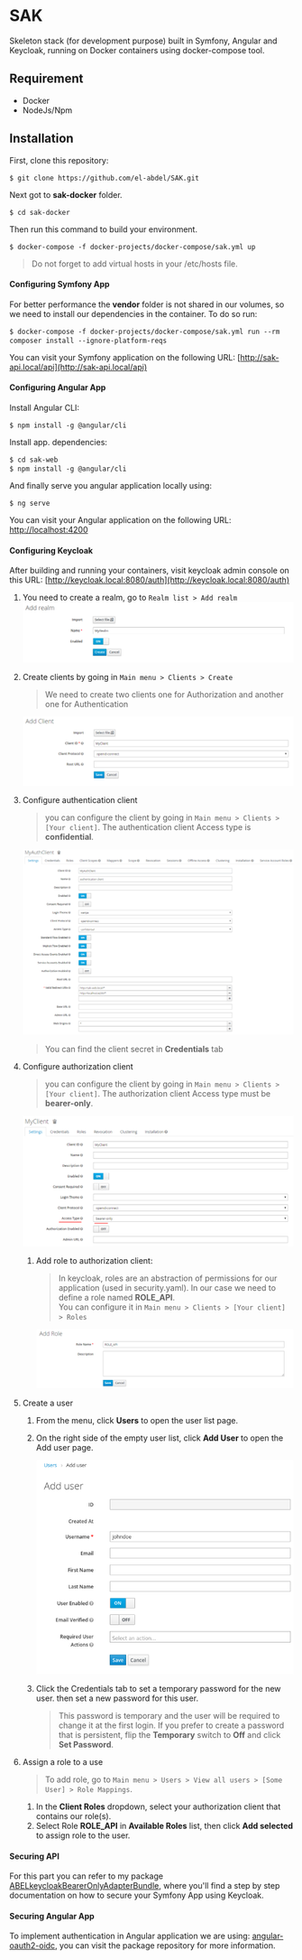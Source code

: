 # SAK

Skeleton stack (for development purpose) built in Symfony, Angular and Keycloak, running on Docker containers using docker-compose tool.

## Requirement

- Docker
- NodeJs/Npm

## Installation

First, clone this repository:

```
$ git clone https://github.com/el-abdel/SAK.git
```

Next got to **sak-docker** folder.

```
$ cd sak-docker
```

Then run this command to build your environment.

```
$ docker-compose -f docker-projects/docker-compose/sak.yml up
```

> Do not forget to add virtual hosts in your /etc/hosts file.

#### Configuring Symfony App

For better performance the **vendor** folder is not shared in our volumes, so we need to install our dependencies in the container. To do so run:

```
$ docker-compose -f docker-projects/docker-compose/sak.yml run --rm composer install --ignore-platform-reqs
```

You can visit your Symfony application on the following URL: [http://sak-api.local/api](http://sak-api.local/api) 

#### Configuring Angular App

Install Angular CLI:

```
$ npm install -g @angular/cli
```

Install app. dependencies:

```
$ cd sak-web
$ npm install -g @angular/cli
```
And finally serve you angular application locally using:

```
$ ng serve
```

You can visit your Angular application on the following URL: [http://localhost:4200](http://localhost:4200)

#### Configuring Keycloak

After building and running your containers, visit keycloak admin console on this URL: [http://keycloak.local:8080/auth](http://keycloak.local:8080/auth)

1. You need to create a realm, go to ```Realm list > Add realm```
    ![Create a realm](./docs/screenshots/create-a-realm.png)

2. Create clients by going in ```Main menu > Clients > Create```
    > We need to create two clients one for Authorization and another one for Authentication

    ![Create a client](./docs/screenshots/create-a-client.png)

3. Configure authentication client
    > you can configure the client by going in ```Main menu > Clients > [Your client]```. The authentication client Access type is **confidential**.

    ![Config Authentication client](./docs/screenshots/config-authentication-client.png)

    > You can find the client secret in **Credentials** tab

4. Configure authorization client
    > you can configure the client by going in ```Main menu > Clients > [Your client]```. The authorization client Access type must be **bearer-only**.
    
    ![Config Authorization client](./docs/screenshots/config-autorization-client.png)

    1. Add role to authorization client:

        > In keycloak, roles are an abstraction of permissions for our application (used in security.yaml). In our case we need to define a role named **ROLE_API**. <br>
        >You can configure it in ```Main menu > Clients > [Your client] > Roles```

        ![Create Role](./docs/screenshots/create-a-role.png)

5. Create a user
    1. From the menu, click **Users** to open the user list page.

    2. On the right side of the empty user list, click **Add User** to open the Add user page.

        ![Create user](./docs/screenshots/add-user.png)

    3. Click the Credentials tab to set a temporary password for the new user. then set a new password for this user.

        > This password is temporary and the user will be required to change it at the first login. If you prefer to create a password that is persistent, flip the **Temporary** switch to **Off** and click **Set Password**.

6. Assign a role to a use
    
    > To add role, go to ```Main menu > Users > View all users > [Some User] > Role Mappings```.

    1. In the **Client Roles** dropdown, select your authorization client that contains our role(s).
    2. Select Role **ROLE_API** in **Available Roles** list, then click **Add selected** to assign role to the user.


#### Securing API

For this part you can refer to my package [ABELkeycloakBearerOnlyAdapterBundle](https://github.com/el-abdel/ABELkeycloakBearerOnlyAdapterBundle), where you'll find a step by step documentation on how to secure your Symfony App using Keycloak.

#### Securing Angular App

To implement authentication in Angular application we are using: [angular-oauth2-oidc](https://github.com/manfredsteyer/angular-oauth2-oidc), you can visit the package repository for more information.